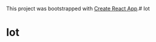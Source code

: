 This project was bootstrapped with [Create React App](https://github.com/facebookincubator/create-react-app).# Iot
# Iot
